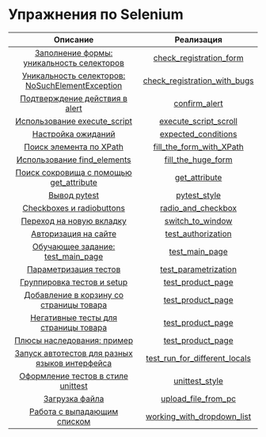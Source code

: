 # Упражнения по Selenium

|                                         Описание                                         |                                        Реализация                                         |
|:----------------------------------------------------------------------------------------:|:-----------------------------------------------------------------------------------------:|
|      [Заполнение формы: уникальность селекторов](tasks/check_registration_form.md)       |              [check_registration_form](solutions/check_registration_form.py)              |
| [Уникальность селекторов: NoSuchElementException](tasks/check_registration_with_bugs.md) |         [check_registration_with_bugs](solutions/check_registration_with_bugs.py)         |
|                 [Подтверждение действия в alert](tasks/confirm_alert.md)                 |                        [confirm_alert](solutions/confirm_alert.py)                        |
|              [Использование execute_script](tasks/execute_script_scroll.md)              |                [execute_script_scroll](solutions/execute_script_scroll.py)                |
|                    [Настройка ожиданий](tasks/expected_conditions.md)                    |                  [expected_conditions](solutions/expected_conditions.py)                  |
|               [Поиск элемента по XPath](tasks/fill_the_form_with_XPath.md)               |             [fill_the_form_with_XPath](solutions/fill_the_form_with_XPath.py)             |
|                [Использование find_elements](tasks/fill_the_huge_form.md)                |                   [fill_the_huge_form](solutions/fill_the_huge_form.py)                   |
|            [Поиск сокровища с помощью get_attribute](tasks/get_attribute.md)             |                        [get_attribute](solutions/get_attribute.py)                        |
|                          [Вывод pytest](tasks/pytest_style.md)                           |                         [pytest_style](solutions/pytest_style.py)                         |
|                 [Checkboxes и radiobuttons](tasks/radio_and_checkbox.md)                 |                   [radio_and_checkbox](solutions/radio_and_checkbox.py)                   |
|                  [Переход на новую вкладку](tasks/switch_to_window.md)                   |                     [switch_to_window](solutions/switch_to_window.py)                     |
|                   [Авторизация на сайте](tasks/test_authorization.md)                    |            [test_authorization](solutions/pytest_folder/test_authorization.py)            |
|               [Обучающее задание: test_main_page](tasks/test_main_page.md)               |                 [test_main_page](solutions/page_object/test_main_page.py)                 |
|                  [Параметризация тестов](tasks/test_parametrization.md)                  |          [test_parametrization](solutions/pytest_folder/test_parametrization.py)          |
|              [Группировка тестов и setup](tasks/task_grouping_and_setup.md)              |              [test_product_page](solutions/page_object/test_product_page.py)              |
|          [Добавление в корзину со страницы товара](tasks/test_product_page.md)           |              [test_product_page](solutions/page_object/test_product_page.py)              |
|           [Негативные тесты для страницы товара](tasks/task_negative_tests.md)           |              [test_product_page](solutions/page_object/test_product_page.py)              |
|          [Плюсы наследования: пример](tasks/task_inheritance_test_negative.md)           |              [test_product_page](solutions/page_object/test_product_page.py)              |
| [Запуск автотестов для разных языков интерфейса](tasks/test_run_for_different_locals.md) | [test_run_for_different_locals](solutions/pytest_folder/test_run_for_different_locals.py) |
|              [Оформление тестов в стиле unittest](tasks/unittest_style.md)               |                       [unittest_style](solutions/unittest_style.py)                       |
|                      [Загрузка файла](tasks/upload_file_from_pc.md)                      |        [upload_file_from_pc](solutions/upload_file_from_pc/upload_file_from_pc.py)        |
|            [Работа с выпадающим списком](tasks/working_with_dropdown_list.md)            |           [working_with_dropdown_list](solutions/working_with_dropdown_list.py)           |
